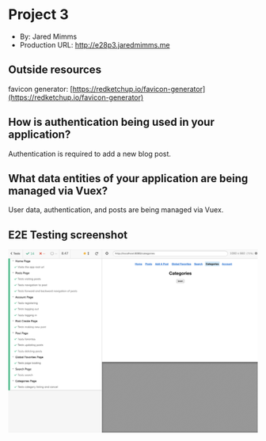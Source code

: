 # Project 3
+ By: Jared Mimms
+ Production URL: <http://e28p3.jaredmimms.me>

## Outside resources
favicon generator: [https://redketchup.io/favicon-generator](https://redketchup.io/favicon-generator)

## How is authentication being used in your application?
Authentication is required to add a new blog post.

## What data entities of your application are being managed via Vuex?
User data, authentication, and posts are being managed via Vuex.

## E2E Testing screenshot
![Project 3 passing E2E tests](https://raw.githubusercontent.com/jaredmimms/e28/main/p3/e2e-tests.png)